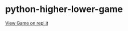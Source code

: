 # python-higher-lower-game

[View Game on repl.it](https://repl.it/@amrdesai/higher-lower-final?embed=1&output=1#main.py)
